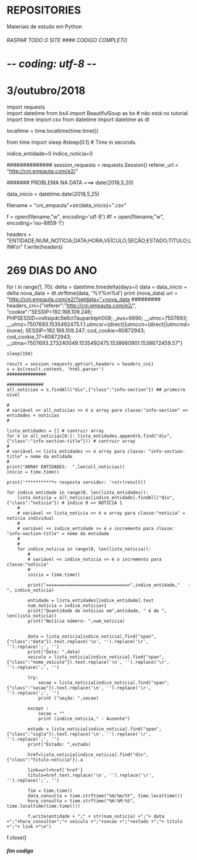 # REPOSITORIES
Materiais de estudo em Python
###### RASPAR TODO O SITE #### CODIGO COMPLETO 

# -*- coding: utf-8 -*-

# 3/outubro/2018


import requests  
import datetime
from bs4 import BeautifulSoup as bs # não está no tutorial
import time
import csv
from datetime import datetime as dt

localtime = time.localtime(time.time())




from time import sleep
#sleep(0.1) # Time in seconds.


indice_entidade=0
indice_noticia=0

##############
session_requests = requests.Session()
referer_url = "http://cni.empauta.com/e2/" 

#######  PROBLEMA NA DATA ===>   date(2018,5,20)

data_inicio = datetime.date(2018,5,25)



filename = "cni_empauta"+str(data_inicio)+".csv"

f = open(filename,"w", encoding='utf-8')
#f = open(filename,"w", encoding='iso-8859-1')

headers = "ENTIDADE;NUM_NOTICIA;DATA;HORA;VEÍCULO;SEÇÃO;ESTADO;TITULO;LINK\n"
f.write(headers)
# 269 DIAS DO ANO
for i in range(1, 70):
    delta = datetime.timedelta(days=i)
    data = data_inicio + delta
    nova_data  = dt.strftime(data, '%Y%m%d')
    print (nova_data)
    url = "http://cni.empauta.com/e2/?setdata="+nova_data
    #########
    headers_cni={"referer":"http://cni.empauta.com/e2/",  "cookie":"SESSIP=192.168.109.246; PHPSESSID=vs6sipdc5k6ct7auparbtph008; _eus=6690; __utmc=7507693; __utmz=7507693.1535492475.1.1.utmcsr=(direct)|utmccn=(direct)|utmcmd=(none); SESSIP=192.168.109.247; cod_cookie=60872943; cod_cookie_17=60872943; __utma=7507693.273240049.1535492475.1538660901.1538672459.57"}
    
    sleep(150)
    
    result = session_requests.get(url,headers = headers_cni)
    s = bs(result.content, 'html.parser')  
    ###############
    
    ##############
    all_noticias = s.findAll("div",{"class":"info-section"}) ## primeiro nível

    #
    # variável << all_noticias >> é o array para classe:"info-section" => entidades + notícias
    #
    
    lista_entidades = [] # contruir array
    for k in all_noticias[0:]: lista_entidades.append(k.find("div",{"class":"info-section-title"})) # contruir array
    #
    # variável << lista_entidades >> é array para classe: "info-section-title" = nome da entidade
    #
    print("ARRAY ENTIDADES:  ",len(all_noticias))
    inicio = time.time()
    
    print('***********> resposta servidor: '+str(result))
    
    for indice_entidade in range(0, len(lista_entidades)):
        lista_noticia = all_noticias[indice_entidade].findAll("div",{"class":"noticia"}) # indice 0 => NOTICIA 1
        #
        # variável << lista_noticia >> é o array para classe:"noticia" = notícia individual
        #
        # variável << indice_entidade >> é o incremento para classe: "info-section-title" = nome da entidade
        #
        #
        for indice_noticia in range(0, len(lista_noticia)):
            #
            # variável << indice_noticia >> é o incremento para classe:"noticia"
            #
            inicio = time.time()

            print("===============================>",indice_entidade,"   -    ", indice_noticia)

            entidade = lista_entidades[indice_entidade].text
            num_noticia = indice_noticia+1
            print("Quantidade de notícias em",entidade, " é de ", len(lista_noticia))
            print("Notícia número: ",num_noticia)

           
            data = lista_noticia[indice_noticia].find("span",{"class":"data"}).text.replace('\n', '').replace('\r', '').replace(';', '')
            print("Data: ",data)
            veiculo = lista_noticia[indice_noticia].find("span",{"class":"nome_veiculo"}).text.replace('\n', '').replace('\r', '').replace(';', '')
                      
            try:
                secao = lista_noticia[indice_noticia].find("span",{"class":"secao"}).text.replace('\n', '').replace('\r', '').replace(';', '')
                print ("seção: ",secao)

            except : 
                secao = ""
                print (indice_noticia," - Ausente")

            estado = lista_noticia[indice_noticia].find("span",{"class":"sigla"}).text.replace('\n', '').replace('\r', '').replace(';', '')
            print("Estado: ",estado)
       
            href=lista_noticia[indice_noticia].find("div",{"class":"titulo-noticia"}).a
            
            link=url+href['href']
            titulo=href.text.replace('\n', '').replace('\r', '').replace(';', '')

            fim = time.time()
            data_consulta = time.strftime("%d/%m/%Y", time.localtime())
            hora_consulta = time.strftime("%H:%M:%S", time.localtime(time.time()))

            f.write(entidade + ";" + str(num_noticia) +";"+ data +";"+hora_consulta+";"+ veiculo +";"+secao +";"+estado +";"+ titulo +";"+ link +"\n")
f.close()

##### fim codigo
